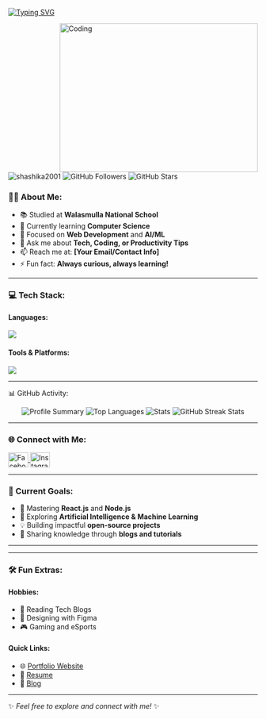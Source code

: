 [![Typing SVG](https://readme-typing-svg.herokuapp.com?size=32&vCenter=true&width=760&lines=Hi+%F0%9F%91%8B%2C+I'm+Shashika+Ekanayake;A+Computer+Science+Undergraduate+from+Sri+Lanka;Aspiring+Full-stack+Developer;Loves+React,+Flutter,+and+Open+Source)](https://git.io/typing-svg)

<img align="right" alt="Coding" width="400" height="300" src="https://user-images.githubusercontent.com/10498744/210012254-234538ff-d198-48aa-8964-37e6fd45d227.gif"/>

<p align="left">
  <img src="https://komarev.com/ghpvc/?username=shashika2001&label=Profile%20views&color=0e75b6&style=flat" alt="shashika2001" />
  <img src="https://img.shields.io/github/followers/shashika2001?label=Followers&style=social" alt="GitHub Followers" />
  <img src="https://img.shields.io/github/stars/shashika2001?label=Total%20Stars&style=social" alt="GitHub Stars" />
</p>


### 👨‍💻 About Me:
- 📚 Studied at **Walasmulla National School**  
- 🌱 Currently learning **Computer Science**  
- 💼 Focused on **Web Development** and **AI/ML**  
- 💬 Ask me about **Tech, Coding, or Productivity Tips**  
- 📫 Reach me at: **[Your Email/Contact Info]**  
- ⚡ Fun fact: **Always curious, always learning!**

---

### 💻 Tech Stack:
#### **Languages:**
<p align="left">
  <img src="https://skillicons.dev/icons?i=html,css,js,react,py,java,cpp,mysql,mongodb,nodejs" />
</p>

#### **Tools & Platforms:**
<p align="left">
  <img src="https://skillicons.dev/icons?i=git,linux,figma,vscode,androidstudio,postman,docker,selenium" />
</p>

---

📊 GitHub Activity:
<div align="center"> <img src="https://github-profile-summary-cards.vercel.app/api/cards/profile-details?username=Shashika2001&theme=radical" alt="Profile Summary" /> <img src="https://github-profile-summary-cards.vercel.app/api/cards/repos-per-language?username=Shashika2001&theme=radical" alt="Top Languages" /> <img src="https://github-profile-summary-cards.vercel.app/api/cards/stats?username=Shashika2001&theme=radical" alt="Stats" /> <img src="https://github-readme-streak-stats.herokuapp.com?user=Shashika2001&theme=soft-green&hide_border=true" alt="GitHub Streak Stats" /> </div>


-----

### 🌐 Connect with Me:
<p align="left">
  <a href="https://www.facebook.com/shashika.ekanayake.98" target="_blank">
    <img align="center" src="https://raw.githubusercontent.com/rahuldkjain/github-profile-readme-generator/master/src/images/icons/Social/facebook.svg" alt="Facebook" height="30" width="40" />
  </a>
  <a href="https://www.instagram.com/shashika_ekanayake" target="_blank">
    <img align="center" src="https://raw.githubusercontent.com/rahuldkjain/github-profile-readme-generator/master/src/images/icons/Social/instagram.svg" alt="Instagram" height="30" width="40" />
  </a>
</p>

---

### 🚀 Current Goals:
- 🌟 Mastering **React.js** and **Node.js**
- 🧠 Exploring **Artificial Intelligence & Machine Learning**
- 💡 Building impactful **open-source projects**
- 📖 Sharing knowledge through **blogs and tutorials**

---



---

### 🛠️ Fun Extras:
#### **Hobbies:**
- 📖 Reading Tech Blogs  
- 🎨 Designing with Figma  
- 🎮 Gaming and eSports  

#### **Quick Links:**
- 🌐 [Portfolio Website](#)  
- 📄 [Resume](#)  
- 📝 [Blog](#)

---

✨ *Feel free to explore and connect with me!* ✨

